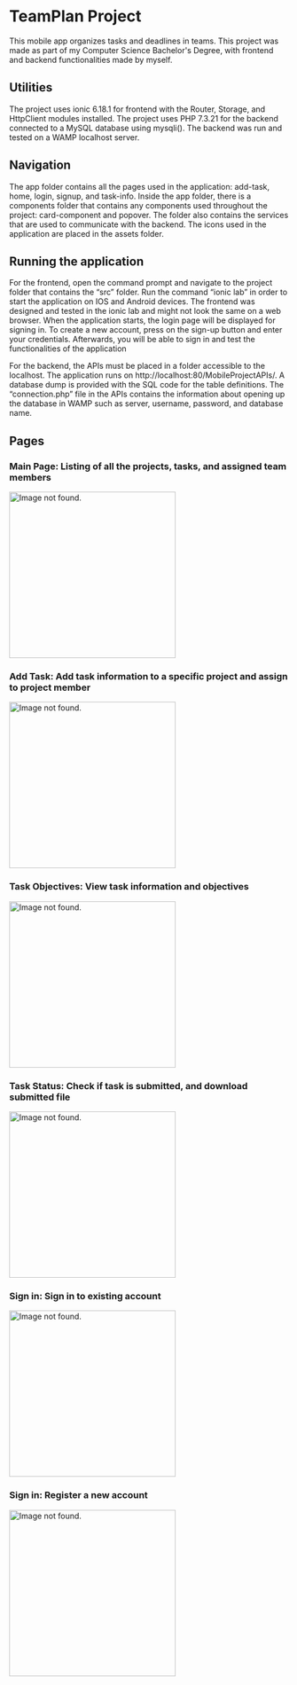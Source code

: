 # TeamPlan Project
This mobile app organizes tasks and deadlines in teams.
This project was made as part of my Computer Science Bachelor's Degree, with frontend and backend functionalities made by myself.

## Utilities
The project uses ionic 6.18.1 for frontend with the Router, Storage, and HttpClient modules installed.
The project uses PHP 7.3.21 for the backend connected to a MySQL database using mysqli(). The backend was run and tested on a WAMP localhost server.

## Navigation
The app folder contains all the pages used in the application: add-task, home, login, signup, and task-info. Inside the app folder, there is a components folder that contains any components used throughout the project: card-component and popover. The folder also contains the services that are used to communicate with the backend. The icons used in the application are placed in the assets folder.

## Running the application
For the frontend, open the command prompt and navigate to the project folder that contains the “src” folder. Run the command “ionic lab” in order to start the application on IOS and Android devices. The frontend was designed and tested in the ionic lab and might not look the same on a web browser. When the application starts, the login page will be displayed for signing in. To create a new account, press on the sign-up button and enter your credentials. Afterwards, you will be able to sign in and test the functionalities of the application

For the backend, the APIs must be placed in a folder accessible to the localhost. The application runs on http://localhost:80/MobileProjectAPIs/. A database dump is provided with the SQL code for the table definitions. The “connection.php” file in the APIs contains the information about opening up the database in WAMP such as server, username, password, and database name. 

## Pages

### Main Page: Listing of all the projects, tasks, and assigned team members
<img src="/ApplicationScreenshots/Mainpage.jpg" alt="Image not found." width="300">

### Add Task: Add task information to a specific project and assign to project member
<img src="/ApplicationScreenshots/AddTask.jpg" alt="Image not found." width="300">

### Task Objectives: View task information and objectives
<img src="/ApplicationScreenshots/TaskObjectives.jpg" alt="Image not found." width="300">

### Task Status: Check if task is submitted, and download submitted file
<img src="/ApplicationScreenshots/TaskStatus.jpg" alt="Image not found." width="300">

### Sign in: Sign in to existing account
<img src="/ApplicationScreenshots/Signin.jpg" alt="Image not found." width="300">

### Sign in: Register a new account
<img src="/ApplicationScreenshots/SignUp.jpg" alt="Image not found." width="300">
